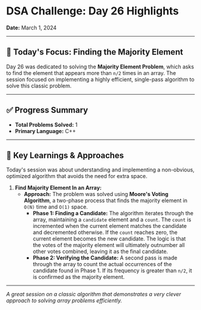 # DSA Challenge: Day 26 Highlights

**Date:** March 1, 2024

---

## 🎯 Today's Focus: Finding the Majority Element

Day 26 was dedicated to solving the **Majority Element Problem**, which asks to find the element that appears more than `n/2` times in an array. The session focused on implementing a highly efficient, single-pass algorithm to solve this classic problem.

---

## ✅ Progress Summary

-   **Total Problems Solved:** 1
-   **Primary Language:** C++

---

## 🧠 Key Learnings & Approaches

Today's session was about understanding and implementing a non-obvious, optimized algorithm that avoids the need for extra space.

1.  **Find Majority Element In an Array:**
    -   **Approach:** The problem was solved using **Moore's Voting Algorithm**, a two-phase process that finds the majority element in `O(N)` time and `O(1)` space.
        -   **Phase 1: Finding a Candidate:** The algorithm iterates through the array, maintaining a `candidate` element and a `count`. The `count` is incremented when the current element matches the candidate and decremented otherwise. If the `count` reaches zero, the current element becomes the new candidate. The logic is that the votes of the majority element will ultimately outnumber all other votes combined, leaving it as the final candidate.
        -   **Phase 2: Verifying the Candidate:** A second pass is made through the array to count the actual occurrences of the candidate found in Phase 1. If its frequency is greater than `n/2`, it is confirmed as the majority element.

---

_A great session on a classic algorithm that demonstrates a very clever approach to solving array problems efficiently._
